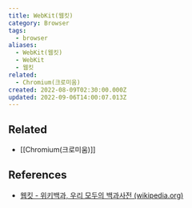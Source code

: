 ```yaml
---
title: WebKit(웹킷)
category: Browser
tags:
  - browser
aliases:
  - WebKit(웹킷)
  - WebKit
  - 웹킷
related:
  - Chromium(크로미움)
created: 2022-08-09T02:30:00.000Z
updated: 2022-09-06T14:00:07.013Z
---
```


## Related

- [[Chromium(크로미움)]]

## References

- [웹킷 - 위키백과, 우리 모두의 백과사전 (wikipedia.org)](https://ko.wikipedia.org/wiki/%EC%9B%B9%ED%82%B7)
